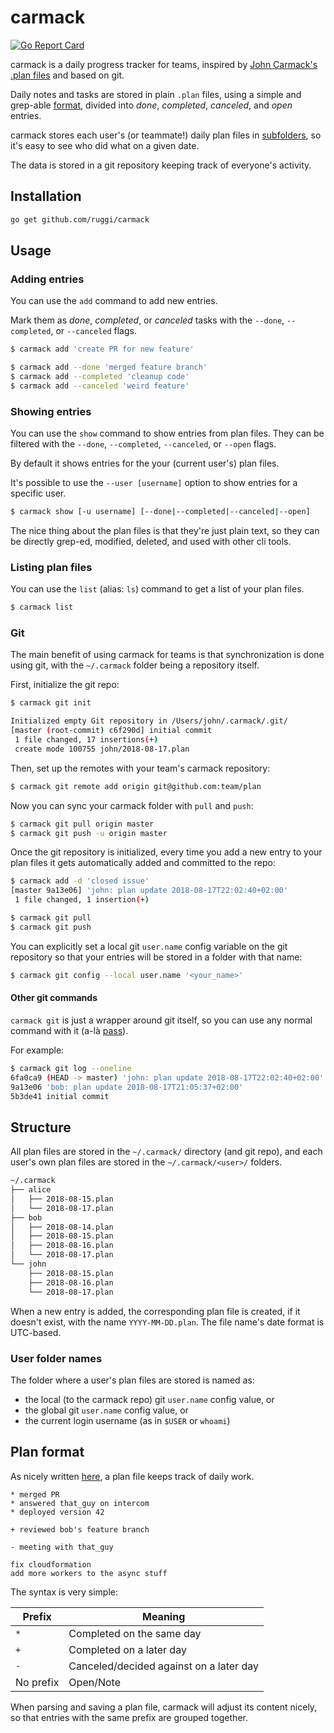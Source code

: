 # carmack

[![Go Report Card](https://goreportcard.com/badge/github.com/ruggi/carmack)](https://goreportcard.com/report/github.com/ruggi/carmack)

carmack is a daily progress tracker for teams, inspired by [John Carmack's .plan files](https://github.com/ESWAT/john-carmack-plan-archive) and based on git.

Daily notes and tasks are stored in plain `.plan` files, using a simple and grep-able [format](#plan-format), divided into *done*, *completed*, *canceled*, and *open* entries.

carmack stores each user's (or teammate!) daily plan files in [subfolders](#structure), so it's easy to see who did what on a given date.

The data is stored in a git repository keeping track of everyone's activity.

## Installation

```sh
go get github.com/ruggi/carmack
```

## Usage

### Adding entries

You can use the `add` command to add new entries.

Mark them as *done*, *completed*, or *canceled* tasks with the `--done`, `--completed`, or `--canceled` flags.

```sh
$ carmack add 'create PR for new feature'
```

```sh
$ carmack add --done 'merged feature branch'
$ carmack add --completed 'cleanup code'
$ carmack add --canceled 'weird feature'
```

### Showing entries

You can use the `show` command to show entries from plan files. They can be filtered with the `--done`, `--completed`, `--canceled`, or `--open` flags.

By default it shows entries for the your (current user's) plan files.

It's possible to use the `--user [username]` option to show entries for a specific user.

```sh
$ carmack show [-u username] [--done|--completed|--canceled|--open]
```

The nice thing about the plan files is that they're just plain text, so they can be directly grep-ed, modified, deleted, and used with other cli tools.

### Listing plan files

You can use the `list` (alias: `ls`) command to get a list of your plan files.

```sh
$ carmack list
```

### Git

The main benefit of using carmack for teams is that synchronization is done using git, with the `~/.carmack` folder being a repository itself.

First, initialize the git repo:

```sh
$ carmack git init

Initialized empty Git repository in /Users/john/.carmack/.git/
[master (root-commit) c6f290d] initial commit
 1 file changed, 17 insertions(+)
 create mode 100755 john/2018-08-17.plan
```

Then, set up the remotes with your team's carmack repository:

```sh
$ carmack git remote add origin git@github.com:team/plan
```

Now you can sync your carmack folder with `pull` and `push`:

```sh
$ carmack git pull origin master
$ carmack git push -u origin master
```

Once the git repository is initialized, every time you add a new entry to your plan files it gets
automatically added and committed to the repo:

```sh
$ carmack add -d 'closed issue'
[master 9a13e06] 'john: plan update 2018-08-17T22:02:40+02:00'
 1 file changed, 1 insertion(+)

$ carmack git pull
$ carmack git push
```

You can explicitly set a local git `user.name` config variable on the git repository so that your entries will be stored
in a folder with that name:

```sh
$ carmack git config --local user.name '<your_name>'
```

#### Other git commands

`carmack git` is just a wrapper around git itself, so you can use any normal command with it (a-là [pass](https://www.passwordstore.org/)).

For example:
```sh
$ carmack git log --oneline
6fa0ca9 (HEAD -> master) 'john: plan update 2018-08-17T22:02:40+02:00'
9a13e06 'bob: plan update 2018-08-17T21:05:37+02:00'
5b3de41 initial commit
```

## Structure
All plan files are stored in the `~/.carmack/` directory (and git repo), and each user's own plan files are stored in the `~/.carmack/<user>/` folders.

```sh
~/.carmack
├── alice
│   ├── 2018-08-15.plan
│   └── 2018-08-17.plan
├── bob
│   ├── 2018-08-14.plan
│   ├── 2018-08-15.plan
│   ├── 2018-08-16.plan
│   └── 2018-08-17.plan
└── john
    ├── 2018-08-15.plan
    ├── 2018-08-16.plan
    └── 2018-08-17.plan
```

When a new entry is added, the corresponding plan file is created, if it doesn't exist, with the name `YYYY-MM-DD.plan`. The file name's date format is UTC-based.

### User folder names

The folder where a user's plan files are stored is named as:

* the local (to the carmack repo) git `user.name` config value, or
* the global git `user.name` config value, or
* the current login username (as in `$USER` or `whoami`)

## Plan format

As nicely written [here](https://garbagecollected.org/2017/10/24/the-carmack-plan/), a plan file keeps track of daily work.

```plan
* merged PR
* answered that_guy on intercom
* deployed version 42

+ reviewed bob's feature branch

- meeting with that_guy

fix cloudformation
add more workers to the async stuff
```

The syntax is very simple:

| Prefix    | Meaning                                         |
|-----------| ------------------------------------------------|
| `*`       | Completed on the same day                       |
| `+`       | Completed on a later day                        |
| `-`       | Canceled/decided against on a later day         |
| No prefix | Open/Note                                       |

When parsing and saving a plan file, carmack will adjust its content nicely, so that entries with the same prefix are grouped together.
